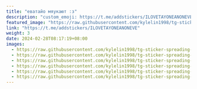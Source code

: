 ```yaml
---
title: "еватайо мяукают :з"
description: "custom_emoji: https://t.me/addstickers/ILOVETAYONEANONEVE"
featured_image: "https://raw.githubusercontent.com/kylelin1998/tg-sticker-spreading-worldwide-images/main/img/4e86cd46-073a-4435-a902-4c3b48b0b796.jpg"
link: "https://t.me/addstickers/ILOVETAYONEANONEVE"
weight: 3
date: 2024-02-28T08:17:19+08:00
images:
  - https://raw.githubusercontent.com/kylelin1998/tg-sticker-spreading-worldwide-images/main/img/4e86cd46-073a-4435-a902-4c3b48b0b796.jpg
  - https://raw.githubusercontent.com/kylelin1998/tg-sticker-spreading-worldwide-images/main/img/63cb03de-be9f-4c32-b60f-b77efd2bda40.jpg
  - https://raw.githubusercontent.com/kylelin1998/tg-sticker-spreading-worldwide-images/main/img/e1f3998b-1284-4b41-a993-0281be93b559.jpg
  - https://raw.githubusercontent.com/kylelin1998/tg-sticker-spreading-worldwide-images/main/img/99cd786b-04e2-4a7a-81af-72d324178dac.jpg
  - https://raw.githubusercontent.com/kylelin1998/tg-sticker-spreading-worldwide-images/main/img/a8f68ce8-9a2b-42e4-aeb0-bf3ef3871a38.jpg
  - https://raw.githubusercontent.com/kylelin1998/tg-sticker-spreading-worldwide-images/main/img/9c6915e0-3b03-43aa-8362-aaf931c6b373.jpg
---
```

